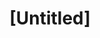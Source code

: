 ---
pid: ch109
title: "[Untitled]"
location_transcription: Philly
coordinates: "[-75.163008469378, 39.952303055912]"
zipcode: 
gen_neighborhood: 
neighborhood: 
outside_phl: 
age: 
age_range: 
instagram: 
image_file_name: ch_109.jpg
proposal_transcription: |-
  1. Monument to attach with to relate with history of Philly. like → snap with symbols or
  2. Guide on history by statue & moving pics. to educate on history would move attention & helpful
  3. Exhibition kind reflection of history with music
  & statues to make it fun & entertaining way to educate
topic: History
topic_summary: 0, 0
type: Interactive
keywords_other: 
credit: Dhaval
image_labels: 
twitter: 
facebook: 
permalink: "/monuments/ch109/"
layout: item-page
---